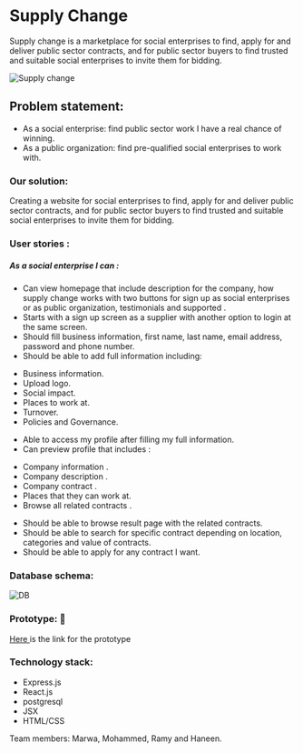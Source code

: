 # Supply Change
​​Supply change is a marketplace for social enterprises to find, apply for and deliver public sector contracts, and for public sector buyers to find trusted and suitable social enterprises to invite them for bidding.

![Supply change](https://i.imgur.com/rAREU7L.jpg)


## Problem statement:

 * As a social enterprise: find public sector work I have a real chance of winning.
 * As a public organization: find pre-qualified social enterprises to work with.


### Our solution:

Creating a website for social enterprises to find, apply for and deliver public sector contracts, and for public sector buyers to find trusted and suitable social enterprises to invite them for bidding.

### User stories :

##### As a social enterprise I can :

- Can view homepage that include description for the company, how supply change works with two buttons for sign up as social enterprises or as public organization, testimonials and supported .
- Starts with a sign up screen as a supplier with another option to login at the same screen.
- Should fill business information, first name, last name, email address, password and phone number.
- Should be able to add full information including:
 * Business information.
 * Upload logo.
 * Social impact.
 * Places to work at.
 * Turnover.
 * Policies and Governance.
- Able to access my profile after filling my full information.
- Can preview profile that includes :
 * Company information .
 * Company description .
 * Company contract .
 * Places that they can work at.
 * Browse all related contracts .
- Should be able to browse result page with the related contracts.
- Should be able to search for specific contract depending on location, categories and value of contracts.
- Should be able to apply for any contract I want.


### Database schema:

![DB](https://i.imgur.com/MJaQtfM.png)

### Prototype: :link:
[Here ](https://www.figma.com/file/0omMKJTbFpD7r6AuscYko6Wq/supply-change?node-id=0%3A1) is the link for the prototype

### Technology stack:

- Express.js
- React.js
- postgresql
- JSX
- HTML/CSS


Team members: Marwa, Mohammed, Ramy and Haneen.
